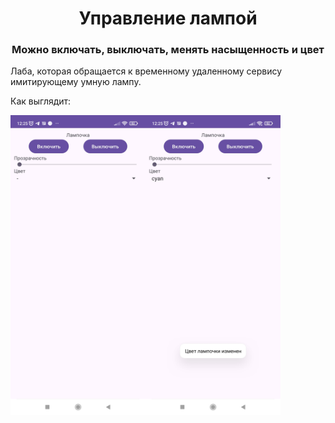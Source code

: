 <h1 align="center">Управление лампой</h1>
<h3 align="center">Можно включать, выключать, менять насыщенность и цвет</h3>

Лаба, которая обращается к временному удаленному сервису имитирующему умную лампу.<br>

Как выглядит:
<div style="display: flex;"><img src="/screens/screen_main.jpg" width="216" height="480" style="margin-right: 1;">
  <img src="/screens/screen_change_color.jpg" width="216" height="480">
</div>
